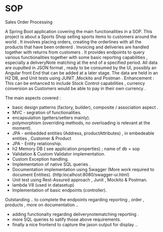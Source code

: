 # SOP
Sales Order Processing

A Spring Boot application covering the main functionalities in a SOP. This project is about a Sports Shop selling sports items to customers around the world . It involves placing orders, creating the orderlines with all the products that have been ordererd . Invoicing and deliveries are handled together with returns from customers . It provides endpoints to query various functionalities together with some basic reporting capabilities , especially a deliveryNote matching at the end of a specified period. All data are ouputted in JSON format , ready to be consumed by the UI, possibly an Angular front End that can be added at a later stage. The data are held in an H2 DB, and Unit tests using JUNIT ,Mockito and Postman . Enhancement : This can be enhanced to include Stock Control capabilities , currency conversion as Customers would be able to pay in their own currency .

The main aspects covered :
- basic design patterns (factory, builder), composite / association aspect .
- MVC - segration of functionalities.
- encapsulation (getters/setters mainly).
- polymorphism (overriding methods, no overloading is relevant at the moment).
- JPA - embedded entities (Address, productAttributes) , in embedeable entities , Customer & Product
- JPA - Entity relationship.
- h2 Memory DB ( see application.properties) ; name of db = sop
- Validation & Custom Validator implementation.
- Custom Exception handling.
- Implementation of native SQL queries .
- Documentation implementation using Swagger (More work required to document Entities). (http:localhost:8080/swagger-ui.html)
- Unit test using Rest-Assured approach , Junit , Mockito & Postman.
- lambda V8 (used in datasetup)
- Implementation of basic endpoints (controller).

Outstanding ..
to complete the endpoints regarding reporting , order , products , more on documentation ..
- adding functionalty regarding deliverynotematching reporting .
- more SQL queries to satify those above requirements.
- finally a nice frontend to capture the jason output for display ..


